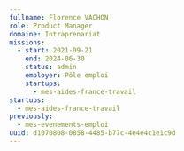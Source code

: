 ```yaml
---
fullname: Florence VACHON
role: Product Manager
domaine: Intraprenariat
missions:
  - start: 2021-09-21
    end: 2024-06-30
    status: admin
    employer: Pôle emploi
    startups:
      - mes-aides-france-travail
startups:
  - mes-aides-france-travail
previously:
  - mes-evenements-emploi
uuid: d1070808-0858-4485-b77c-4e4e4c1e1c9d
---
```

